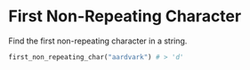 # First Non-Repeating Character

Find the first non-repeating character in a string.

```python
first_non_repeating_char("aardvark") # > 'd'
```
